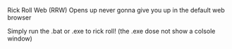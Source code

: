 Rick Roll Web (RRW) Opens up never gonna give you up in the default web browser

Simply run the .bat or .exe to rick roll! (the .exe dose not show a colsole window)
